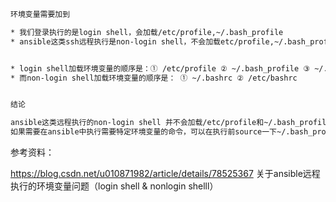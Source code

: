 ```bash
环境变量需要加到

* 我们登录执行的是login shell，会加载/etc/profile,~/.bash_profile
* ansible这类ssh远程执行是non-login shell，不会加载etc/profile,~/.bash_profile,而是加载etc/bashrc和~/.bashrc


* login shell加载环境变量的顺序是：① /etc/profile ② ~/.bash_profile ③ ~/.bashrc ④ /etc/bashrc
* 而non-login shell加载环境变量的顺序是： ① ~/.bashrc ② /etc/bashrc


结论

ansible这类远程执行的non-login shell 并不会加载/etc/profile和~/.bash_profile下的环境变量，只是加载~/.bashrc和/etc/bashrc
如果需要在ansible中执行需要特定环境变量的命令，可以在执行前source一下~/.bash_profile， 或者将环境变量写在~/.bashrc 。
```
参考资料：

https://blog.csdn.net/u010871982/article/details/78525367 关于ansible远程执行的环境变量问题（login shell & nonlogin shelll）
